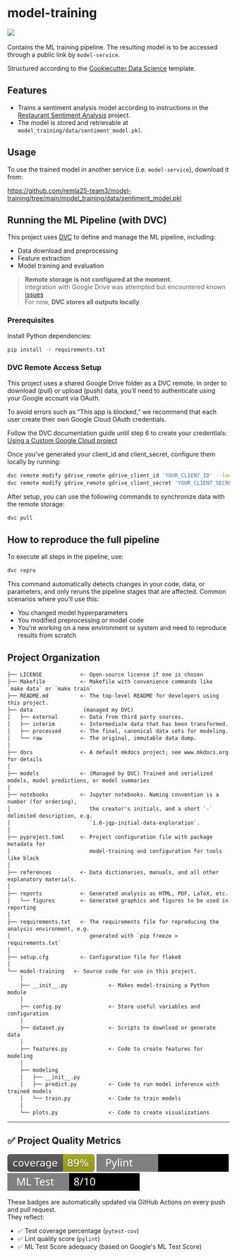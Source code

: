 # model-training

<a target="_blank" href="https://cookiecutter-data-science.drivendata.org/">
    <img src="https://img.shields.io/badge/CCDS-Project%20template-328F97?logo=cookiecutter" />
</a>

Contains the ML training pipeline. The resulting model is to be accessed through a public link by `model-service`.

Structured according to the [Cookiecutter Data Science](https://github.com/drivendataorg/cookiecutter-data-science) template.

## Features

- Trains a sentiment analysis model according to instructions in the [Restaurant Sentiment Analysis](https://github.com/proksch/restaurant-sentiment) project.
- The model is stored and retrievable at `model_training/data/sentiment_model.pkl`.

## Usage

To use the trained model in another service (i.e. `model-service`), download it from:

https://github.com/remla25-team3/model-training/tree/main/model_training/data/sentiment_model.pkl

## Running the ML Pipeline (with DVC)

This project uses [DVC](https://dvc.org) to define and manage the ML pipeline, including:

- Data download and preprocessing
- Feature extraction
- Model training and evaluation

> **Remote storage is not configured at the moment.**  
> Integration with Google Drive was attempted but encountered known [issues](https://dvc.org/doc/user-guide/data-management/remote-storage/google-drive) .  
> For now, **DVC stores all outputs locally**.

### Prerequisites

Install Python dependencies:

```bash
pip install -r requirements.txt
```

### DVC Remote Access Setup

This project uses a shared Google Drive folder as a DVC remote.
In order to download (pull) or upload (push) data, you’ll need to authenticate using your Google account via OAuth.

To avoid errors such as “This app is blocked,” we recommend that each user create their own Google Cloud OAuth credentials.

Follow the DVC documentation guide until step 6 to create your credentials:
[Using a Custom Google Cloud project](https://dvc.org/doc/user-guide/data-management/remote-storage/google-drive#using-a-custom-google-cloud-project-recommended)

Once you've generated your client_id and client_secret, configure them locally by running:

```bash
dvc remote modify gdrive_remote gdrive_client_id 'YOUR_CLIENT_ID' --local
dvc remote modify gdrive_remote gdrive_client_secret 'YOUR_CLIENT_SECRET' --local
```

After setup, you can use the following commands to synchronize data with the remote storage:

```bash
dvc pull
```

## How to reproduce the full pipeline

To execute all steps in the pipeline, use:
```bash
dvc repro
```
This command automatically detects changes in your code, data, or parameters, and only reruns the pipeline stages that are affected.
Common scenarios where you’ll use this:
- You changed model hyperparameters
- You modified preprocessing or model code
- You’re working on a new environment or system and need to reproduce results from scratch

## Project Organization

```
├── LICENSE            <- Open-source license if one is chosen
├── Makefile           <- Makefile with convenience commands like `make data` or `make train`
├── README.md          <- The top-level README for developers using this project.
├── data                (managed my DVC)
│   ├── external       <- Data from third party sources.
│   ├── interim        <- Intermediate data that has been transformed.
│   ├── processed      <- The final, canonical data sets for modeling.
│   └── raw            <- The original, immutable data dump.
│
├── docs               <- A default mkdocs project; see www.mkdocs.org for details
│
├── models             <- (Managed by DVC) Trained and serialized models, model predictions, or model summaries
│
├── notebooks          <- Jupyter notebooks. Naming convention is a number (for ordering),
│                         the creator's initials, and a short `-` delimited description, e.g.
│                         `1.0-jqp-initial-data-exploration`.
│
├── pyproject.toml     <- Project configuration file with package metadata for 
│                         model-training and configuration for tools like black
│
├── references         <- Data dictionaries, manuals, and all other explanatory materials.
│
├── reports            <- Generated analysis as HTML, PDF, LaTeX, etc.
│   └── figures        <- Generated graphics and figures to be used in reporting
│
├── requirements.txt   <- The requirements file for reproducing the analysis environment, e.g.
│                         generated with `pip freeze > requirements.txt`
│
├── setup.cfg          <- Configuration file for flake8
│
└── model-training   <- Source code for use in this project.
    │
    ├── __init__.py             <- Makes model-training a Python module
    │
    ├── config.py               <- Store useful variables and configuration
    │
    ├── dataset.py              <- Scripts to download or generate data
    │
    ├── features.py             <- Code to create features for modeling
    │
    ├── modeling                
    │   ├── __init__.py 
    │   ├── predict.py          <- Code to run model inference with trained models          
    │   └── train.py            <- Code to train models
    │
    └── plots.py                <- Code to create visualizations
```

--------


## ✅ Project Quality Metrics

![Coverage](https://github.com/remla25-team3/model-training/raw/badge-badges/coverage.svg)
![Pylint](https://github.com/remla25-team3/model-training/raw/badge-badges/pylint.svg)
![ML Test Score](https://github.com/remla25-team3/model-training/raw/badge-badges/ml_test_score.svg)

These badges are automatically updated via GitHub Actions on every push and pull request.  
They reflect:

- ✅ Test coverage percentage (`pytest-cov`)
- ✅ Lint quality score (`pylint`)
- ✅ ML Test Score adequacy (based on Google's ML Test Score)

